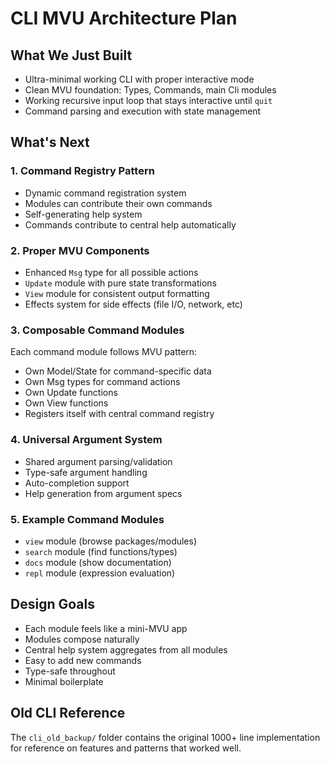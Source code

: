 # CLI MVU Architecture Plan

## What We Just Built
- Ultra-minimal working CLI with proper interactive mode
- Clean MVU foundation: Types, Commands, main Cli modules
- Working recursive input loop that stays interactive until `quit`
- Command parsing and execution with state management

## What's Next

### 1. Command Registry Pattern
- Dynamic command registration system
- Modules can contribute their own commands
- Self-generating help system
- Commands contribute to central help automatically

### 2. Proper MVU Components
- Enhanced `Msg` type for all possible actions
- `Update` module with pure state transformations
- `View` module for consistent output formatting
- Effects system for side effects (file I/O, network, etc)

### 3. Composable Command Modules
Each command module follows MVU pattern:
- Own Model/State for command-specific data
- Own Msg types for command actions
- Own Update functions
- Own View functions
- Registers itself with central command registry

### 4. Universal Argument System
- Shared argument parsing/validation
- Type-safe argument handling
- Auto-completion support
- Help generation from argument specs

### 5. Example Command Modules
- `view` module (browse packages/modules)
- `search` module (find functions/types)
- `docs` module (show documentation)
- `repl` module (expression evaluation)

## Design Goals
- Each module feels like a mini-MVU app
- Modules compose naturally
- Central help system aggregates from all modules
- Easy to add new commands
- Type-safe throughout
- Minimal boilerplate

## Old CLI Reference
The `cli_old_backup/` folder contains the original 1000+ line implementation for reference on features and patterns that worked well.